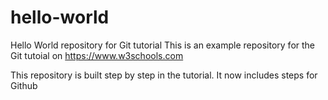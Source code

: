 # hello-world
Hello World repository for Git tutorial
This is an example repository for the Git tutoial on https://www.w3schools.com

This repository is built step by step in the tutorial. 
It now includes steps for Github
